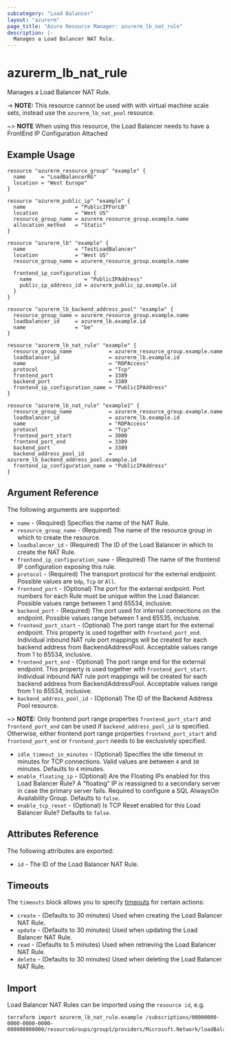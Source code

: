 ```yaml
---
subcategory: "Load Balancer"
layout: "azurerm"
page_title: "Azure Resource Manager: azurerm_lb_nat_rule"
description: |-
  Manages a Load Balancer NAT Rule.
---
```


# azurerm_lb_nat_rule

Manages a Load Balancer NAT Rule.

-> **NOTE:** This resource cannot be used with with virtual machine scale sets, instead use the `azurerm_lb_nat_pool` resource.

~> **NOTE** When using this resource, the Load Balancer needs to have a FrontEnd IP Configuration Attached

## Example Usage

```hcl
resource "azurerm_resource_group" "example" {
  name     = "LoadBalancerRG"
  location = "West Europe"
}

resource "azurerm_public_ip" "example" {
  name                = "PublicIPForLB"
  location            = "West US"
  resource_group_name = azurerm_resource_group.example.name
  allocation_method   = "Static"
}

resource "azurerm_lb" "example" {
  name                = "TestLoadBalancer"
  location            = "West US"
  resource_group_name = azurerm_resource_group.example.name

  frontend_ip_configuration {
    name                 = "PublicIPAddress"
    public_ip_address_id = azurerm_public_ip.example.id
  }
}

resource "azurerm_lb_backend_address_pool" "example" {
  resource_group_name = azurerm_resource_group.example.name
  loadbalancer_id     = azurerm_lb.example.id
  name                = "be"
}

resource "azurerm_lb_nat_rule" "example" {
  resource_group_name            = azurerm_resource_group.example.name
  loadbalancer_id                = azurerm_lb.example.id
  name                           = "RDPAccess"
  protocol                       = "Tcp"
  frontend_port                  = 3389
  backend_port                   = 3389
  frontend_ip_configuration_name = "PublicIPAddress"
}

resource "azurerm_lb_nat_rule" "example1" {
  resource_group_name            = azurerm_resource_group.example.name
  loadbalancer_id                = azurerm_lb.example.id
  name                           = "RDPAccess"
  protocol                       = "Tcp"
  frontend_port_start            = 3000
  frontend_port_end              = 3389
  backend_port                   = 3389
  backend_address_pool_id        = azurerm_lb_backend_address_pool.example.id
  frontend_ip_configuration_name = "PublicIPAddress"
}
```

## Argument Reference

The following arguments are supported:

* `name` - (Required) Specifies the name of the NAT Rule.
* `resource_group_name` - (Required) The name of the resource group in which to create the resource.
* `loadbalancer_id` - (Required) The ID of the Load Balancer in which to create the NAT Rule.
* `frontend_ip_configuration_name` - (Required) The name of the frontend IP configuration exposing this rule.
* `protocol` - (Required) The transport protocol for the external endpoint. Possible values are `Udp`, `Tcp` or `All`.
* `frontend_port` - (Optional) The port for the external endpoint. Port numbers for each Rule must be unique within the Load Balancer. Possible values range between 1 and 65534, inclusive.
* `backend_port` - (Required) The port used for internal connections on the endpoint. Possible values range between 1 and 65535, inclusive.
* `frontend_port_start` - (Optional) The port range start for the external endpoint. This property is used together with `frontend_port_end`. Individual inbound NAT rule port mappings will be created for each backend address from BackendAddressPool. Acceptable values range from 1 to 65534, inclusive.
* `frontend_port_end` - (Optional) The port range end for the external endpoint. This property is used together with `frontend_port_start`. Individual inbound NAT rule port mappings will be created for each backend address from BackendAddressPool. Acceptable values range from 1 to 65534, inclusive.
* `backend_address_pool_id` - (Optional) The ID of the Backend Address Pool resource.

~> **NOTE:** Only frontend port range properties `frontend_port_start` and `frontend_port_end` can be used if `backend_address_pool_id` is specified. Otherwise, either frontend port range properties `frontend_port_start` and `frontend_port_end` or `frontend_port` needs to be exclusively specified.

* `idle_timeout_in_minutes` - (Optional) Specifies the idle timeout in minutes for TCP connections. Valid values are between `4` and `30` minutes. Defaults to `4` minutes.
* `enable_floating_ip` - (Optional) Are the Floating IPs enabled for this Load Balancer Rule? A "floating” IP is reassigned to a secondary server in case the primary server fails. Required to configure a SQL AlwaysOn Availability Group. Defaults to `false`.
* `enable_tcp_reset` - (Optional) Is TCP Reset enabled for this Load Balancer Rule? Defaults to `false`.

## Attributes Reference

The following attributes are exported:

* `id` - The ID of the Load Balancer NAT Rule.

## Timeouts

The `timeouts` block allows you to specify [timeouts](https://www.terraform.io/docs/configuration/resources.html#timeouts) for certain actions:

* `create` - (Defaults to 30 minutes) Used when creating the Load Balancer NAT Rule.
* `update` - (Defaults to 30 minutes) Used when updating the Load Balancer NAT Rule.
* `read` - (Defaults to 5 minutes) Used when retrieving the Load Balancer NAT Rule.
* `delete` - (Defaults to 30 minutes) Used when deleting the Load Balancer NAT Rule.

## Import

Load Balancer NAT Rules can be imported using the `resource id`, e.g.

```shell
terraform import azurerm_lb_nat_rule.example /subscriptions/00000000-0000-0000-0000-000000000000/resourceGroups/group1/providers/Microsoft.Network/loadBalancers/lb1/inboundNatRules/rule1
```

